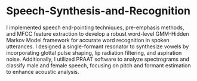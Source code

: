 # Speech-Synthesis-and-Recognition

I implemented speech end-pointing techniques, pre-emphasis methods, and MFCC feature extraction to develop a robust word-level GMM-Hidden Markov Model framework for accurate word recognition in spoken utterances. I designed a single-formant resonator to synthesize vowels by incorporating glottal pulse shaping, lip radiation filtering, and aspiration noise. Additionally, I utilized PRAAT software to analyze spectrograms and classify male and female speech, focusing on pitch and formant estimation to enhance acoustic analysis.
